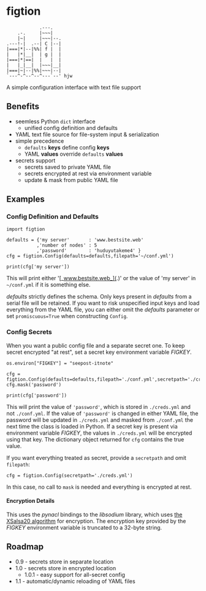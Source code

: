# figtion

                .---.
        .-.     |~~~|
        |~|     |~~~|--.
    .---!-|  .--| C |--|
    |===|*|--|%%| f |  |
    |   |*|__|  | g |  |
    |===|*|==|  |   |  |
    |   |_|__|  |~~~|__|
    |===|~|--|%%|~~~|--|
    `---^-^--^--^---`--' hjw


A simple configuration interface with text file support

## Benefits

  * seemless Python `dict` interface
    * unified config definition and defaults
  * YAML text file source for file-system input & serialization
  * simple precedence
    * `defaults` **keys** define config **keys**
    * YAML **values** override `defaults` **values**
  * secrets support
    * secrets saved to private YAML file
    * secrets encrypted at rest via environment variable
    * update & mask from public YAML file

## Examples

### Config Definition and Defaults

    import figtion

    defaults = {'my server'       : 'www.bestsite.web'
               ,'number of nodes' : 5
               ,'password'        : 'huduyutakeme4' }
    cfg = figtion.Config(defaults=defaults,filepath='~/conf.yml')

    print(cfg['my server'])  

This will print either '[_www.bestsite.web_](.)' or the value of 'my server' in `~/conf.yml` if it is something else.

*defaults* strictly defines the schema. Only keys present in *defaults* from a serial file will be retained. If you want to risk unspecified input keys and load everything from the YAML file, you can either omit the *defaults* parameter or set `promiscuous=True` when constructing `Config`.

### Config Secrets

When you want a public config file and a separate secret one.
To keep secret encrypted "at rest", set a secret key environment variable *FIGKEY*.

    os.environ["FIGKEY"] = "seepost-itnote"

    cfg = figtion.Config(defaults=defaults,filepath='./conf.yml',secretpath='./creds.yml')
    cfg.mask('password')

    print(cfg['password'])

This will print the value of `'password'`, which is stored in `./creds.yml` and not `./conf.yml`. If the value of `'password'` is changed in either YAML file, the password will be updated in `./creds.yml` and masked from `./conf.yml` the next time the class is loaded in Python. If a secret key is present via environment variable *FIGKEY*, the values in `./creds.yml` will be encrypted using that key.
The dictionary object returned for `cfg` contains the true value.

If you want everything treated as secret, provide a `secretpath` and omit `filepath`:

    cfg = figtion.Config(secretpath='./creds.yml')

In this case, no call to `mask` is needed and everything is encrypted at rest.

#### Encryption Details

This uses the *pynacl* bindings to the *libsodium* library, which uses [the XSalsa20 algorithm](https://libsodium.gitbook.io/doc/advanced/stream_ciphers/xsalsa20) for encryption. The encryption key provided by the *FIGKEY* environment variable is truncated to a 32-byte string.

## Roadmap

  * 0.9 - secrets store in separate location
  * 1.0 - secrets store in encrypted location
    * 1.0.1 - easy support for all-secret config
  * 1.1 - automatic/dynamic reloading of YAML files
